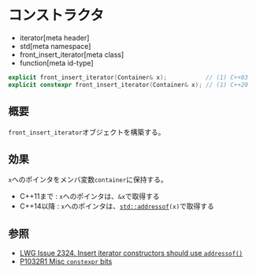 # コンストラクタ
* iterator[meta header]
* std[meta namespace]
* front_insert_iterator[meta class]
* function[meta id-type]

```cpp
explicit front_insert_iterator(Container& x);           // (1) C++03
explicit constexpr front_insert_iterator(Container& x); // (1) C++20
```

## 概要
`front_insert_iterator`オブジェクトを構築する。


## 効果
`x`へのポインタをメンバ変数`container`に保持する。

- C++11まで : `x`へのポインタは、`&x`で取得する
- C++14以降 : `x`へのポインタは、[`std::addressof`](/reference/memory/addressof.md)`(x)`で取得する


## 参照
- [LWG Issue 2324. Insert iterator constructors should use `addressof()`](http://www.open-std.org/jtc1/sc22/wg21/docs/lwg-defects.html#2324)
- [P1032R1 Misc `constexpr` bits](http://www.open-std.org/jtc1/sc22/wg21/docs/papers/2018/p1032r1.html)
